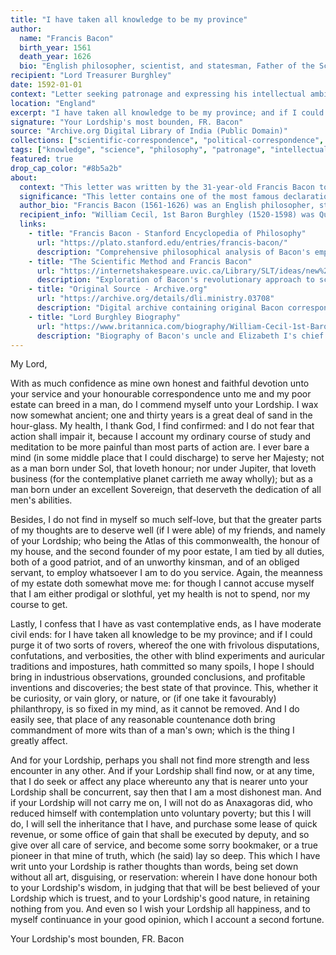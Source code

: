 ```yaml
---
title: "I have taken all knowledge to be my province"
author:
  name: "Francis Bacon"
  birth_year: 1561
  death_year: 1626
  bio: "English philosopher, scientist, and statesman, Father of the Scientific Method"
recipient: "Lord Treasurer Burghley"
date: 1592-01-01
context: "Letter seeking patronage and expressing his intellectual ambitions"
location: "England"
excerpt: "I have taken all knowledge to be my province; and if I could purge it of two sorts of rovers... I hope I should bring in industrious observations, grounded conclusions, and profitable inventions and discoveries"
signature: "Your Lordship's most bounden, FR. Bacon"
source: "Archive.org Digital Library of India (Public Domain)"
collections: ["scientific-correspondence", "political-correspondence", "intellectual-awakening"]
tags: ["knowledge", "science", "philosophy", "patronage", "intellectual-ambition", "scientific-method"]
featured: true
drop_cap_color: "#8b5a2b"
about:
  context: "This letter was written by the 31-year-old Francis Bacon to his uncle, Lord Burghley (William Cecil), Queen Elizabeth I's chief minister. Bacon was seeking patronage and governmental position while articulating his grand intellectual vision that would later define the Scientific Revolution."
  significance: "This letter contains one of the most famous declarations in the history of science and philosophy: 'I have taken all knowledge to be my province.' It reveals Bacon's revolutionary vision to systematically reform human knowledge through empirical observation and inductive reasoning, laying the groundwork for modern scientific methodology."
  author_bio: "Francis Bacon (1561-1626) was an English philosopher, statesman, scientist, and author who served as Attorney General and Lord Chancellor of England. He is best known for developing the scientific method and for his influential works including 'The Advancement of Learning' and 'Novum Organum.' He is often called the 'Father of Empiricism' and played a key role in the Scientific Revolution."
  recipient_info: "William Cecil, 1st Baron Burghley (1520-1598) was Queen Elizabeth I's chief advisor and Lord High Treasurer for most of her reign. He was one of the most powerful men in England and Bacon's uncle. Cecil was known for his political acumen and played a crucial role in establishing England as a major European power."
  links:
    - title: "Francis Bacon - Stanford Encyclopedia of Philosophy"
      url: "https://plato.stanford.edu/entries/francis-bacon/"
      description: "Comprehensive philosophical analysis of Bacon's empiricism and scientific method"
    - title: "The Scientific Method and Francis Bacon"
      url: "https://internetshakespeare.uvic.ca/Library/SLT/ideas/new%20knowledge/bacon.html"
      description: "Exploration of Bacon's revolutionary approach to scientific inquiry"
    - title: "Original Source - Archive.org"
      url: "https://archive.org/details/dli.ministry.03708"
      description: "Digital archive containing original Bacon correspondence"
    - title: "Lord Burghley Biography"
      url: "https://www.britannica.com/biography/William-Cecil-1st-Baron-Burghley"
      description: "Biography of Bacon's uncle and Elizabeth I's chief minister"
---
```


My Lord,

With as much confidence as mine own honest and faithful devotion unto your service and your honourable correspondence unto me and my poor estate can breed in a man, do I commend myself unto your Lordship. I wax now somewhat ancient; one and thirty years is a great deal of sand in the hour-glass. My health, I thank God, I find confirmed: and I do not fear that action shall impair it, because I account my ordinary course of study and meditation to be more painful than most parts of action are. I ever bare a mind (in some middle place that I could discharge) to serve her Majesty; not as a man born under Sol, that loveth honour; nor under Jupiter, that loveth business (for the contemplative planet carrieth me away wholly); but as a man born under an excellent Sovereign, that deserveth the dedication of all men's abilities.

Besides, I do not find in myself so much self-love, but that the greater parts of my thoughts are to deserve well (if I were able) of my friends, and namely of your Lordship; who being the Atlas of this commonwealth, the honour of my house, and the second founder of my poor estate, I am tied by all duties, both of a good patriot, and of an unworthy kinsman, and of an obliged servant, to employ whatsoever I am to do you service. Again, the meanness of my estate doth somewhat move me: for though I cannot accuse myself that I am either prodigal or slothful, yet my health is not to spend, nor my course to get.

Lastly, I confess that I have as vast contemplative ends, as I have moderate civil ends: for I have taken all knowledge to be my province; and if I could purge it of two sorts of rovers, whereof the one with frivolous disputations, confutations, and verbosities, the other with blind experiments and auricular traditions and impostures, hath committed so many spoils, I hope I should bring in industrious observations, grounded conclusions, and profitable inventions and discoveries; the best state of that province. This, whether it be curiosity, or vain glory, or nature, or (if one take it favourably) philanthropy, is so fixed in my mind, as it cannot be removed. And I do easily see, that place of any reasonable countenance doth bring commandment of more wits than of a man's own; which is the thing I greatly affect.

And for your Lordship, perhaps you shall not find more strength and less encounter in any other. And if your Lordship shall find now, or at any time, that I do seek or affect any place whereunto any that is nearer unto your Lordship shall be concurrent, say then that I am a most dishonest man. And if your Lordship will not carry me on, I will not do as Anaxagoras did, who reduced himself with contemplation unto voluntary poverty; but this I will do, I will sell the inheritance that I have, and purchase some lease of quick revenue, or some office of gain that shall be executed by deputy, and so give over all care of service, and become some sorry bookmaker, or a true pioneer in that mine of truth, which (he said) lay so deep. This which I have writ unto your Lordship is rather thoughts than words, being set down without all art, disguising, or reservation: wherein I have done honour both to your Lordship's wisdom, in judging that that will be best believed of your Lordship which is truest, and to your Lordship's good nature, in retaining nothing from you. And even so I wish your Lordship all happiness, and to myself continuance in your good opinion, which I account a second fortune.

Your Lordship's most bounden,
FR. Bacon